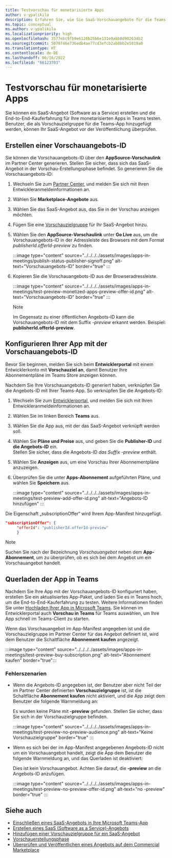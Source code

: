 ```yaml
---
title: Testvorschau für monetarisierte Apps
author: v-ypalikila
description: Erfahren Sie, wie Sie SaaS-Vorschauangebote für die Teams-App erstellen und testen, bevor Sie das Angebot live übertragen. Sie können das End-to-End-Kauferlebnis für Ihre monetarisierten Apps in Teams testen.
ms.topic: conceptual
ms.author: v-ypalikila
ms.localizationpriority: high
ms.openlocfilehash: 3577ebc9fb9e6126b25b6e131e9abb8d902634b2
ms.sourcegitcommit: 5070746e736edb4ae77cd3efcb2ab8bb2e5819a0
ms.translationtype: HT
ms.contentlocale: de-DE
ms.lasthandoff: 06/16/2022
ms.locfileid: "66123703"
---
```

# <a name="test-preview-for-monetized-apps"></a>Testvorschau für monetarisierte Apps

Sie können ein SaaS-Angebot (Software as a Service) erstellen und die End-to-End-Kauferfahrung für Ihre monetarisierten Apps in Teams testen. Benutzer, die als Vorschauzielgruppe für die Teams-App hinzugefügt werden, können Ihr SaaS-Angebot vor der Veröffentlichung überprüfen.

## <a name="create-a-preview-offer-id"></a>Erstellen einer Vorschauangebots-ID

Sie können die Vorschauangebots-ID über den **AppSource-Vorschaulink** im Partner Center generieren. Stellen Sie sicher, dass sich das SaaS-Angebot in der Vorschau-Erstellungsphase befindet. So generieren Sie die Vorschauangebots-ID:

1. Wechseln Sie zum [Partner Center](https://go.microsoft.com/fwlink/?linkid=2166002), und melden Sie sich mit Ihren Entwickleranmeldeinformationen an.
1. Wählen Sie **Marketplace-Angebote** aus.
1. Wählen Sie das SaaS-Angebot aus, das Sie in der Vorschau anzeigen möchten.
1. Fügen Sie eine [Vorschauzielgruppe](/azure/marketplace/create-new-saas-offer-preview) für Ihr SaaS-Angebot hinzu.
1. Wählen Sie den **AppSource-Vorschaulink** unter **Go Live** aus, um die Vorschauangebots-ID in der Adressleiste des Browsers mit dem Format *publisherId.offerId-preview* zu finden.

    :::image type="content" source="../../../../assets/images/apps-in-meetings/publish-status-publisher-signoff.png" alt-text="Vorschauangebots-ID" border="true" :::

1. Kopieren Sie die Vorschauangebots-ID aus der Browseradressleiste.

      :::image type="content" source="../../../../assets/images/apps-in-meetings/test-preview-monetized-apps-preview-offer-id.png" alt-text="Vorschauangebots-ID" border="true" :::

    > [!NOTE]
    > Im Gegensatz zu einer öffentlichen Angebots-ID kann die Vorschauangebots-ID mit dem Suffix *-preview* erkannt werden. Beispiel: **publisherId.offerId-preview**.

## <a name="configure-your-app-with-the-preview-offer-id"></a>Konfigurieren Ihrer App mit der Vorschauangebots-ID

Bevor Sie beginnen, melden Sie sich beim **Entwicklerportal** mit einem Entwicklerkonto mit **Vorschauziel an**, damit Benutzer Ihre Abonnementpläne im Teams Store anzeigen können.

Nachdem Sie Ihre Vorschauangebots-ID generiert haben, verknüpfen Sie die Angebots-ID mit Ihrer Teams-App. So verknüpfen Sie die Angebots-ID:

1. Wechseln Sie zum [Entwicklerportal](https://dev.teams.microsoft.com/), und melden Sie sich mit Ihren Entwickleranmeldeinformationen an.
1. Wählen Sie im linken Bereich **Teams** aus.
1. Wählen Sie die App aus, mit der das SaaS-Angebot verknüpft werden soll.
1. Wählen Sie **Pläne und Preise** aus, und geben Sie die **Publisher-ID** und **die Angebots-ID** ein.  
  Stellen Sie sicher, dass die Angebots-ID *das Suffix -preview* enthält.
1. Wählen Sie **Anzeigen** aus, um eine Vorschau Ihrer Abonnementpläne anzuzeigen.
1. Überprüfen Sie die unter **Apps-Abonnement**  aufgeführten Pläne, und wählen Sie **Speichern** aus.

    :::image type="content" source="../../../../assets/images/apps-in-meetings/test-preview-add-offer-id.png" alt-text="Angebots-ID hinzufügen" :::

Die Eigenschaft „subscriptionOffer“ wird Ihrem App-Manifest hinzugefügt.

```json
"subscriptionOffer": {
     "offerId": "publisherId.offerId-preview"  
     }
```

>[!NOTE]
> Suchen Sie nach der Bezeichnung *Vorschauangebot* neben dem **App-Abonnement**, um zu überprüfen, ob es sich bei dem Angebot um ein Vorschauangebot handelt.

## <a name="sideload-the-app-to-teams"></a>Querladen der App in Teams

Nachdem Sie Ihre App mit der Vorschauangebots-ID konfiguriert haben, erstellen Sie ein aktualisiertes App-Paket, und laden Sie es in Teams hoch, um die End-to-End-Kauferfahrung zu testen. Weitere Informationen finden Sie unter [Hochladen Ihrer App in Microsoft Teams](../../apps-upload.md). Sie können im Entwicklerportal auch **Vorschau in Teams** für Teams auswählen, um Ihre App schnell im Teams-Client zu starten.

Wenn das Vorschauangebot im App-Manifest angegeben ist und die Vorschauzielgruppe im Partner Center für das Angebot definiert ist, wird dem Benutzer die Schaltfläche **Abonnement kaufen** angezeigt.

:::image type="content" source="../../../../assets/images/apps-in-meetings/test-preview-buy-subscription.png" alt-text="Abonnement kaufen" border="true":::

### <a name="error-scenarios"></a>Fehlerszenarien

* Wenn die Angebots-ID angegeben ist, der Benutzer aber nicht Teil der im Partner Center definierten **Vorschauzielgruppe** ist, ist die Schaltfläche **Abonnement kaufen** nicht aktiviert, und die App zeigt dem Benutzer die folgende Warnmeldung an:

  Es wurden keine Pläne mit **-preview** gefunden. Stellen Sie sicher, dass Sie sich in der Vorschauzielgruppe befinden.

  :::image type="content" source="../../../../assets/images/apps-in-meetings/test-preview-no-preview-audience.png" alt-text="Keine Vorschauzielgruppe" border="true" :::

* Wenn es sich bei der im App-Manifest angegebenen Angebots-ID nicht um ein Vorschauangebot handelt, zeigt die App dem Benutzer die folgende Warnmeldung an, und das Querladen ist deaktiviert:
  
  Dies ist kein Vorschauangebot. Achten Sie darauf, die **-preview** an die Angebots-ID anzufügen.

  :::image type="content" source="../../../../assets/images/apps-in-meetings/test-preview-no-preview-offer-id.png" alt-text="no -preview" border="true" :::

## <a name="see-also"></a>Siehe auch

* [Einschließen eines SaaS-Angebots in Ihre Microsoft Teams-App](include-saas-offer.md)
* [Erstellen eines SaaS (Software as a Service)-Angebots](include-saas-offer.md#create-your-saas-offer)
* [Hinzufügen einer Vorschauzielgruppe für ein SaaS-Angebot](/azure/marketplace/create-new-saas-offer-preview)
* [Vorschauerstellungsphase](/azure/marketplace/review-publish-offer)
* [Überprüfen und Veröffentlichen eines Angebots auf dem Commercial Marketplace](/azure/marketplace/review-publish-offer#validation-and-publishing-steps)
